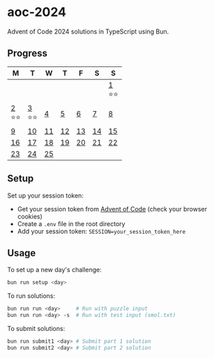 # aoc-2024

Advent of Code 2024 solutions in TypeScript using Bun.

## Progress

<!-- CALENDAR_START -->
| M | T | W | T | F | S | S |
|---|---|---|---|---|---|---|
|||||||[1](./src/day01/index.ts)<br>⭐⭐|
|[2](./src/day02/index.ts)<br>⭐⭐|[3](./src/day03/index.ts)<br>⭐⭐|[4](./src/day04/index.ts)<br>|[5](./src/day05/index.ts)<br>|[6](./src/day06/index.ts)<br>|[7](./src/day07/index.ts)<br>|[8](./src/day08/index.ts)<br>|
|[9](./src/day09/index.ts)<br>|[10](./src/day10/index.ts)<br>|[11](./src/day11/index.ts)<br>|[12](./src/day12/index.ts)<br>|[13](./src/day13/index.ts)<br>|[14](./src/day14/index.ts)<br>|[15](./src/day15/index.ts)<br>|
|[16](./src/day16/index.ts)<br>|[17](./src/day17/index.ts)<br>|[18](./src/day18/index.ts)<br>|[19](./src/day19/index.ts)<br>|[20](./src/day20/index.ts)<br>|[21](./src/day21/index.ts)<br>|[22](./src/day22/index.ts)<br>|
|[23](./src/day23/index.ts)<br>|[24](./src/day24/index.ts)<br>|[25](./src/day25/index.ts)<br>|||||
<!-- CALENDAR_END -->

## Setup

Set up your session token:

- Get your session token from [Advent of Code](https://adventofcode.com/) (check your browser cookies)
- Create a `.env` file in the root directory
- Add your session token: `SESSION=your_session_token_here`

## Usage

To set up a new day's challenge:

```bash
bun run setup <day>
```

To run solutions:

```bash
bun run run <day>     # Run with puzzle input
bun run run <day> -s  # Run with test input (smol.txt)
```

To submit solutions:

```bash
bun run submit1 <day> # Submit part 1 solution
bun run submit2 <day> # Submit part 2 solution
```
